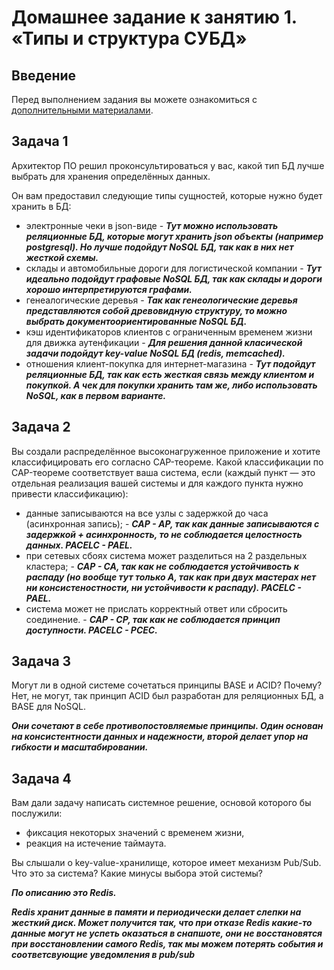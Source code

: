 
# Домашнее задание к занятию 1. «Типы и структура СУБД»

## Введение

Перед выполнением задания вы можете ознакомиться с 
[дополнительными материалами](https://github.com/netology-code/virt-homeworks/tree/virt-11/additional).

## Задача 1

Архитектор ПО решил проконсультироваться у вас, какой тип БД 
лучше выбрать для хранения определённых данных.

Он вам предоставил следующие типы сущностей, которые нужно будет хранить в БД:

- электронные чеки в json-виде - **_Тут можно использовать реляционные БД, которые могут хранить json объекты (например postgresql). Но лучше подойдут NoSQL БД, так как в них нет жесткой схемы._**
- склады и автомобильные дороги для логистической компании - **_Тут идеально подойдут графовые NoSQL БД, так как склады и дороги хорошо интерпретируются графами._**
- генеалогические деревья - **_Так как генеологические деревья представляются собой древовидную структуру, то можно выбрать документоориентированные NoSQL БД._**
- кэш идентификаторов клиентов с ограниченным временем жизни для движка аутенфикации - **_Для решения данной класической задачи подойдут key-value NoSQL БД (redis, memcached)._**
- отношения клиент-покупка для интернет-магазина - **_Тут подойдут реляционные БД, так как есть жесткая связь между клиентом и покупкой. А чек для покупки хранить там же, либо использовать NoSQL, как в первом варианте._**

## Задача 2

Вы создали распределённое высоконагруженное приложение и хотите классифицировать его согласно 
CAP-теореме. Какой классификации по CAP-теореме соответствует ваша система, если 
(каждый пункт — это отдельная реализация вашей системы и для каждого пункта нужно привести классификацию):

- данные записываются на все узлы с задержкой до часа (асинхронная запись); - **_CAP - AP, так как данные записываются с задержкой + асинхронность, то не соблюдается целостность данных. PACELC - PAEL._**
- при сетевых сбоях система может разделиться на 2 раздельных кластера; - **_CAP - CA, так как не соблюдается устойчивость к распаду (но вообще тут только A, так как при двух мастерах нет ни консистеностности, ни устойчивости к распаду). PACELC - PAEL._**
- система может не прислать корректный ответ или сбросить соединение. - **_CAP - CP, так как не соблюдается принцип доступности. PACELC - PCEC._**

## Задача 3

Могут ли в одной системе сочетаться принципы BASE и ACID? Почему?
Нет, не могут, так принцип ACID был разработан для реляционных БД, а BASE для NoSQL.

**_Они сочетают в себе противопостовляемые принципы. Один основан на консистентности данных и надежности, второй делает упор на гибкости и масштабировании._**

## Задача 4

Вам дали задачу написать системное решение, основой которого бы послужили:

- фиксация некоторых значений с временем жизни,
- реакция на истечение таймаута.

Вы слышали о key-value-хранилище, которое имеет механизм Pub/Sub. 
Что это за система? Какие минусы выбора этой системы?

**_По описанию это Redis._**

**_Redis хранит данные в памяти и периодически делает слепки на жесткий диск. Может получится так, что при отказе Redis какие-то данные могут не успеть оказаться в снапшоте, они не восстановятся при восстановлении самого Redis, так мы можем потерять события и соответсвующие уведомления в pub/sub_**

